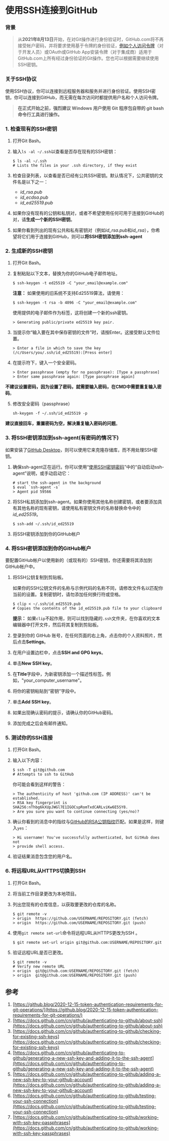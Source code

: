 # 使用SSH连接到GitHub

### 背景

> 从**2021年8月13日**开始，在对Git操作进行身份验证时，GitHub.com将不再接受帐户密码，并将要求使用基于令牌的身份验证，[例如个人访问令牌](https://docs.github.com/en/free-pro-team@latest/github/getting-started-with-github/set-up-git#next-steps-authenticating-with-github-from-git)（对于开发人员）或OAuth或GitHub App安装令牌（对于集成商）适用于GitHub.com上所有经过身份验证的Git操作。您也可以根据需要继续使用SSH密钥。



### 关于SSH协议 

使用SSH协议，你可以连接到远程服务器和服务并进行身份验证。使用SSH密钥，你可以连接到GitHub，而无需在每次访问时都提供用户名和个人访问令牌。

> **在正式开始之前，强烈建议 Windows 用户使用 Git 程序包自带的 git bash 命令行工具进行操作。**



### 1. 检查现有的SSH密钥

1. 打开Git Bash。

2. 输入`ls -al ~/.ssh`以查看是否存在现有的SSH密钥：

   ```shell
   $ ls -al ~/.ssh
   # Lists the files in your .ssh directory, if they exist
   ```

3. 检查目录列表，以查看是否已经有公共SSH密钥。默认情况下，公共密钥的文件名是以下之一：

   - *id_rsa.pub*
   - *id_ecdsa.pub*
   - *id_ed25519.pub*

4. 如果你没有现有的公钥和私钥对，或者不希望使用任何可用于连接到GitHub的对，请**生成一个新的SSH密钥**。

5. 如果你看到列出的现有公共和私有密钥对（例如*id_rsa.pub*和*id_rsa*），你希望将它们用于连接到GitHub，则可以**将SSH密钥添加到ssh-agent**



### 2. 生成新的SSH密钥

1. 打开Git Bash。

2. 复制粘贴以下文本，替换为你的GitHub电子邮件地址。

   ```shell
   $ ssh-keygen -t ed25519 -C "your_email@example.com"
   ```

    **注意：** 如果使用的旧系统不支持Ed25519算法，请使用：

   ```shell
   $ ssh-keygen -t rsa -b 4096 -C "your_email@example.com"
   ```

    使用提供的电子邮件作为标签，这将创建一个新的ssh密钥。

   ```shell
   > Generating public/private ed25519 key pair.
   ```

3.  当提示你“输入要在其中保存密钥的文件”时，请按Enter。这接受默认文件位置。

    ```shell
    > Enter a file in which to save the key (/c/Users/you/.ssh/id_ed25519):[Press enter]
    ```

4.  在提示符下，键入一个安全密码。

    ```shell
    > Enter passphrase (empty for no passphrase): [Type a passphrase]
    > Enter same passphrase again: [Type passphrase again]
    ```

   **不建议设置密码，因为设置了密码，就需要输入密码，在CMD中需要重复输入密码**。

5.  修改安全密码（passphrase）

    ```shell
    sh-keygen -f ~/.ssh/id_ed25519 -p
    ```

   **建议直接回车，重置密码为空，解决重复输入密码的问题**。



### 3. 将SSH密钥添加到ssh-agent(有密码的情况下)

如果安装了[GitHub Desktop](https://desktop.github.com/)，则可以使用它来克隆存储库，而不用处理SSH密钥。

1. 确保ssh-agent正在运行。你可以使用“[使用SSH密钥密码](https://docs.github.com/en/articles/working-with-ssh-key-passphrases)”中的“自动启动ssh-agent”说明，或手动启动它：

   ```shell
   # start the ssh-agent in the background
   $ eval `ssh-agent -s`
   > Agent pid 59566
   ```

2. 将SSH私钥添加到ssh-agent。如果你使用其他名称创建密钥，或者要添加具有其他名称的现有密钥，请使用私有密钥文件的名称替换命令中的*id_ed25519*。

   ```shell
   $ ssh-add ~/.ssh/id_ed25519
   ```

3. 将SSH密钥添加到你的GitHub帐户



### 4. 将SSH密钥添加到你的GitHub帐户

要配置GitHub帐户以使用新的（或现有的）SSH密钥，你还需要将其添加到GitHub帐户中。

1. 将SSH公钥复制到剪贴板。

   如果你的SSH公钥文件的名称与示例代码的名称不同，请修改文件名以匹配你当前的设置。复制密钥时，请勿添加任何换行符或空格。

   ```shell
   $ clip < ~/.ssh/id_ed25519.pub
   # Copies the contents of the id_ed25519.pub file to your clipboard
   ```

   **提示：** 如果`clip`不起作用，则可以找到隐藏的`.ssh`文件夹，在你喜欢的文本编辑器中打开文件，然后将其复制到剪贴板。

2.  登录到你的 GitHub 账号，在任何页面的右上角，点击你的个人资料照片，然后点击**Settings**。

3.  在用户设置边栏中，点击**SSH and GPG keys**。

4.  单击**New SSH key**。

5.  在**Title**字段中，为新密钥添加一个描述性标签。例如，"your_computer_username"。

6.  将你的密钥粘贴到“密钥”字段中。

7. 单击**Add SSH key**。

8. 如果出现确认密码的提示，请确认你的GitHub密码。

9. 添加完成之后会有邮件通知。



### 5. 测试你的SSH连接

1. 打开Git Bash。

2. 输入以下内容：

   ```shell
   $ ssh -T git@github.com
   # Attempts to ssh to GitHub
   ```

   你可能会看到这样的警告：

   ```shell
   > The authenticity of host 'github.com (IP ADDRESS)' can't be established.
   > RSA key fingerprint is SHA256:nThbg6kXUpJWGl7E1IGOCspRomTxdCARLviKw6E5SY8.
   > Are you sure you want to continue connecting (yes/no)?
   ```

3. 确认你看到的消息中的指纹与[GitHub的RSA公钥指纹](https://docs.github.com/en/github/authenticating-to-github/githubs-ssh-key-fingerprints)匹配。如果是这样，则键入`yes`：

   ```shell
   > Hi username! You've successfully authenticated, but GitHub does not
   > provide shell access.
   ```

4. 验证结果消息包含您的用户名。



### 6. 将远程URL从HTTPS切换到SSH

1. 打开Git Bash。

2. 将当前工作目录更改为本地项目。

3. 列出您现有的仓库信息，以获取要更改的仓库的名称。

   ```shell
   $ git remote -v
   > origin  https://github.com/USERNAME/REPOSITORY.git (fetch)
   > origin  https://github.com/USERNAME/REPOSITORY.git (push)
   ```

4. 使用`git remote set-url`命令将远程URL从HTTPS更改为SSH 。

   ```shell
   $ git remote set-url origin git@github.com:USERNAME/REPOSITORY.git
   ```

5. 验证远程URL是否已更改。

   ```shell
   $ git remote -v
   # Verify new remote URL
   > origin  git@github.com:USERNAME/REPOSITORY.git (fetch)
   > origin  git@github.com:USERNAME/REPOSITORY.git (push)
   ```

   

## 参考

1. [https://github.blog/2020-12-15-token-authentication-requirements-for-git-operations/](https://github.blog/2020-12-15-token-authentication-requirements-for-git-operations/)
2. [https://docs.github.com/cn/github/authenticating-to-github/about-ssh](https://docs.github.com/cn/github/authenticating-to-github/about-ssh)
3. [https://docs.github.com/cn/github/authenticating-to-github/checking-for-existing-ssh-keys](https://docs.github.com/cn/github/authenticating-to-github/checking-for-existing-ssh-keys)
4. [https://docs.github.com/cn/github/authenticating-to-github/generating-a-new-ssh-key-and-adding-it-to-the-ssh-agent](https://docs.github.com/cn/github/authenticating-to-github/generating-a-new-ssh-key-and-adding-it-to-the-ssh-agent)
5. [https://docs.github.com/cn/github/authenticating-to-github/adding-a-new-ssh-key-to-your-github-account](https://docs.github.com/cn/github/authenticating-to-github/adding-a-new-ssh-key-to-your-github-account)
6. [https://docs.github.com/cn/github/authenticating-to-github/testing-your-ssh-connection](https://docs.github.com/cn/github/authenticating-to-github/testing-your-ssh-connection)
7. [https://docs.github.com/cn/github/authenticating-to-github/working-with-ssh-key-passphrases](https://docs.github.com/cn/github/authenticating-to-github/working-with-ssh-key-passphrases)